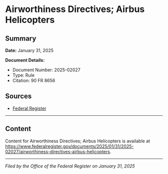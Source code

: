 # Airworthiness Directives; Airbus Helicopters

## Summary

**Date:** January 31, 2025

**Document Details:**
- Document Number: 2025-02027
- Type: Rule
- Citation: 90 FR 8656

## Sources
- [Federal Register](https://www.federalregister.gov/documents/2025/01/31/2025-02027/airworthiness-directives-airbus-helicopters)

---

## Content

Content for Airworthiness Directives; Airbus Helicopters is available at https://www.federalregister.gov/documents/2025/01/31/2025-02027/airworthiness-directives-airbus-helicopters.

---

*Filed by the Office of the Federal Register on January 31, 2025*
